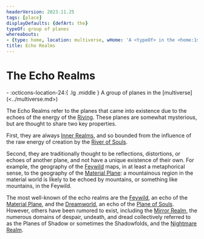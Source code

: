 ```yaml
---
headerVersion: 2023.11.25
tags: [place]
displayDefaults: {defArt: the}
typeOf: group of planes
whereabouts:
- {type: home, location: multiverse, wHome: 'A <typeOf> in the <home:1s>'}
title: Echo Realms
---
```

# The Echo Realms
<div class="grid cards ext-narrow-margin ext-one-column" markdown>
-    :octicons-location-24:{ .lg .middle } A group of planes in the [multiverse](<../multiverse.md>)  
</div>


The Echo Realms refer to the planes that came into existence due to the echoes of the energy of the [Riving](<../../../events/ancient/riving.md>). These planes are somewhat mysterious, but are thought to share two key properties. 

First, they are always [Inner Realms](<../inner-realms.md>), and so bounded from the influence of the raw energy of creation by the [River of Souls](<../spiritual-realms/land-of-the-dead.md>). 

Second, they are traditionally thought to be reflections, distortions, or echoes of another plane, and not have a unique existence of their own. For example, the geography of the [Feywild](<feywild/feywild.md>) maps, in at least a metaphorical sense, to the geography of the [Material Plane](<../material-plane.md>): a mountainous region in the material world is likely to be echoed by mountains, or something like mountains, in the Feywild. 

The most well-known of the echo realms are the [Feywild](<feywild/feywild.md>), an echo of the [Material Plane](<../material-plane.md>), and the [Dreamworld](<./dreamworld.md>), an echo of the [Plane of Souls](<../plane-of-souls.md>). However, others have been rumored to exist, including the [Mirror Realm](<./mirror-realm.md>), the numerous domains of despair, undeath, and dread collectively referred to as the Planes of Shadow or sometimes the Shadowfolds, and the [Nightmare Realm](<./nightmare-realm.md>). 